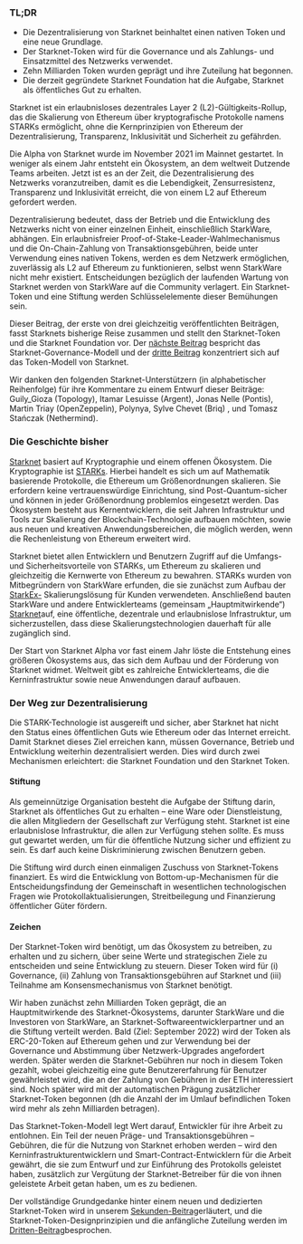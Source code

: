 ### TL;DR

* Die Dezentralisierung von Starknet beinhaltet einen nativen Token und eine neue Grundlage.
* Der Starknet-Token wird für die Governance und als Zahlungs- und Einsatzmittel des Netzwerks verwendet.
* Zehn Milliarden Token wurden geprägt und ihre Zuteilung hat begonnen.
* Die derzeit gegründete Starknet Foundation hat die Aufgabe, Starknet als öffentliches Gut zu erhalten.

Starknet ist ein erlaubnisloses dezentrales Layer 2 (L2)-Gültigkeits-Rollup, das die Skalierung von Ethereum über kryptografische Protokolle namens STARKs ermöglicht, ohne die Kernprinzipien von Ethereum der Dezentralisierung, Transparenz, Inklusivität und Sicherheit zu gefährden.

Die Alpha von Starknet wurde im November 2021 im Mainnet gestartet. In weniger als einem Jahr entsteht ein Ökosystem, an dem weltweit Dutzende Teams arbeiten. Jetzt ist es an der Zeit, die Dezentralisierung des Netzwerks voranzutreiben, damit es die Lebendigkeit, Zensurresistenz, Transparenz und Inklusivität erreicht, die von einem L2 auf Ethereum gefordert werden.

Dezentralisierung bedeutet, dass der Betrieb und die Entwicklung des Netzwerks nicht von einer einzelnen Einheit, einschließlich StarkWare, abhängen. Ein erlaubnisfreier Proof-of-Stake-Leader-Wahlmechanismus und die On-Chain-Zahlung von Transaktionsgebühren, beide unter Verwendung eines nativen Tokens, werden es dem Netzwerk ermöglichen, zuverlässig als L2 auf Ethereum zu funktionieren, selbst wenn StarkWare nicht mehr existiert. Entscheidungen bezüglich der laufenden Wartung von Starknet werden von StarkWare auf die Community verlagert. Ein Starknet-Token und eine Stiftung werden Schlüsselelemente dieser Bemühungen sein.

Dieser Beitrag, der erste von drei gleichzeitig veröffentlichten Beiträgen, fasst Starknets bisherige Reise zusammen und stellt den Starknet-Token und die Starknet Foundation vor. Der [nächste Beitrag](https://medium.com/@starkware/part-2-a-decentralization-and-governance-proposal-for-starknet-23e335645778) bespricht das Starknet-Governance-Modell und der [dritte Beitrag](https://medium.com/@starkware/part-3-starknet-token-design-5cc17af066c6) konzentriert sich auf das Token-Modell von Starknet.

Wir danken den folgenden Starknet-Unterstützern (in alphabetischer Reihenfolge) für ihre Kommentare zu einem Entwurf dieser Beiträge: Guily_Gioza (Topology), Itamar Lesuisse (Argent), Jonas Nelle (Pontis), Martin Triay (OpenZeppelin), Polynya, Sylve Chevet (Briq) , und Tomasz Stańczak (Nethermind).

### Die Geschichte bisher

[Starknet](https://starknet.io/) basiert auf Kryptographie und einem offenen Ökosystem. Die Kryptographie ist [STARKs](https://eprint.iacr.org/2018/046.pdf). Hierbei handelt es sich um auf Mathematik basierende Protokolle, die Ethereum um Größenordnungen skalieren. Sie erfordern keine vertrauenswürdige Einrichtung, sind Post-Quantum-sicher und können in jeder Größenordnung problemlos eingesetzt werden. Das Ökosystem besteht aus Kernentwicklern, die seit Jahren Infrastruktur und Tools zur Skalierung der Blockchain-Technologie aufbauen möchten, sowie aus neuen und kreativen Anwendungsbereichen, die möglich werden, wenn die Rechenleistung von Ethereum erweitert wird.

Starknet bietet allen Entwicklern und Benutzern Zugriff auf die Umfangs- und Sicherheitsvorteile von STARKs, um Ethereum zu skalieren und gleichzeitig die Kernwerte von Ethereum zu bewahren. STARKs wurden von Mitbegründern von StarkWare erfunden, die sie zunächst zum Aufbau der [StarkEx-](https://starkware.co/starkex/) Skalierungslösung für Kunden verwendeten. Anschließend bauten StarkWare und andere Entwicklerteams (gemeinsam „Hauptmitwirkende“) [Starknet](https://starkware.co/starknet/)auf, eine öffentliche, dezentrale und erlaubnislose Infrastruktur, um sicherzustellen, dass diese Skalierungstechnologien dauerhaft für alle zugänglich sind.

Der Start von Starknet Alpha vor fast einem Jahr löste die Entstehung eines größeren Ökosystems aus, das sich dem Aufbau und der Förderung von Starknet widmet. Weltweit gibt es zahlreiche Entwicklerteams, die die Kerninfrastruktur sowie neue Anwendungen darauf aufbauen.

### Der Weg zur Dezentralisierung

Die STARK-Technologie ist ausgereift und sicher, aber Starknet hat nicht den Status eines öffentlichen Guts wie Ethereum oder das Internet erreicht. Damit Starknet dieses Ziel erreichen kann, müssen Governance, Betrieb und Entwicklung weiterhin dezentralisiert werden. Dies wird durch zwei Mechanismen erleichtert: die Starknet Foundation und den Starknet Token.

#### Stiftung

Als gemeinnützige Organisation besteht die Aufgabe der Stiftung darin, Starknet als öffentliches Gut zu erhalten – eine Ware oder Dienstleistung, die allen Mitgliedern der Gesellschaft zur Verfügung steht. Starknet ist eine erlaubnislose Infrastruktur, die allen zur Verfügung stehen sollte. Es muss gut gewartet werden, um für die öffentliche Nutzung sicher und effizient zu sein. Es darf auch keine Diskriminierung zwischen Benutzern geben.

Die Stiftung wird durch einen einmaligen Zuschuss von Starknet-Tokens finanziert. Es wird die Entwicklung von Bottom-up-Mechanismen für die Entscheidungsfindung der Gemeinschaft in wesentlichen technologischen Fragen wie Protokollaktualisierungen, Streitbeilegung und Finanzierung öffentlicher Güter fördern.

#### Zeichen

Der Starknet-Token wird benötigt, um das Ökosystem zu betreiben, zu erhalten und zu sichern, über seine Werte und strategischen Ziele zu entscheiden und seine Entwicklung zu steuern. Dieser Token wird für (i) Governance, (ii) Zahlung von Transaktionsgebühren auf Starknet und (iii) Teilnahme am Konsensmechanismus von Starknet benötigt.

Wir haben zunächst zehn Milliarden Token geprägt, die an Hauptmitwirkende des Starknet-Ökosystems, darunter StarkWare und die Investoren von StarkWare, an Starknet-Softwareentwicklerpartner und an die Stiftung verteilt werden. Bald (Ziel: September 2022) wird der Token als ERC-20-Token auf Ethereum gehen und zur Verwendung bei der Governance und Abstimmung über Netzwerk-Upgrades angefordert werden. Später werden die Starknet-Gebühren nur noch in diesem Token gezahlt, wobei gleichzeitig eine gute Benutzererfahrung für Benutzer gewährleistet wird, die an der Zahlung von Gebühren in der ETH interessiert sind. Noch später wird mit der automatischen Prägung zusätzlicher Starknet-Token begonnen (dh die Anzahl der im Umlauf befindlichen Token wird mehr als zehn Milliarden betragen).

Das Starknet-Token-Modell legt Wert darauf, Entwickler für ihre Arbeit zu entlohnen. Ein Teil der neuen Präge- und Transaktionsgebühren – Gebühren, die für die Nutzung von Starknet erhoben werden – wird den Kerninfrastrukturentwicklern und Smart-Contract-Entwicklern für die Arbeit gewährt, die sie zum Entwurf und zur Einführung des Protokolls geleistet haben, zusätzlich zur Vergütung der Starknet-Betreiber für die von ihnen geleistete Arbeit getan haben, um es zu bedienen.

Der vollständige Grundgedanke hinter einem neuen und dedizierten Starknet-Token wird in unserem [Sekunden-Beitrag](https://medium.com/@starkware/part-2-a-decentralization-and-governance-proposal-for-starknet-23e335645778)erläutert, und die Starknet-Token-Designprinzipien und die anfängliche Zuteilung werden im [Dritten-Beitrag](https://medium.com/@starkware/part-3-starknet-token-design-5cc17af066c6)besprochen.